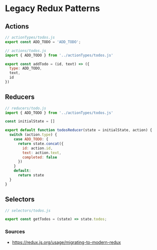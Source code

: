 
# Legacy Redux Patterns

## Actions

```js
// actionTypes/todos.js
export const ADD_TODO = 'ADD_TODO';
```

```js
// actions/todos.js
import { ADD_TODO } from '../actionTypes/todos.js'

export const addTodo = (id, text) => ({
  type: ADD_TODO,
  text,
  id
})
```

## Reducers

```js
// reducers/todo.js
import { ADD_TODO } from '../actionTypes/todos.js'

const initialState = []

export default function todosReducer(state = initialState, action) {
  switch (action.type) {
    case ADD_TODO: {
      return state.concat({
        id: action.id,
        text: action.text,
        completed: false
      })
    }
    default:
      return state
  }
}
```

## Selectors

```js
// selectors/todos.js

export const getTodos = (state) => state.todos;
```


### Sources

- https://redux.js.org/usage/migrating-to-modern-redux